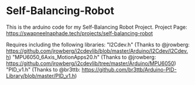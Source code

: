 # Self-Balancing-Robot
This is the arduino code for my Self-Balancing Robot Project.
Project Page: https://swapneelnaphade.tech/projects/self-balancing-robot

Requires including the following libraries:
"I2Cdev.h"                      (Thanks to @jrowberg: https://github.com/jrowberg/i2cdevlib/blob/master/Arduino/I2Cdev/I2Cdev.h)
"MPU6050_6Axis_MotionApps20.h"  (Thanks to @jrowberg: https://github.com/jrowberg/i2cdevlib/tree/master/Arduino/MPU6050)
"PID_v1.h"                      (Thanks to @br3ttb:  https://github.com/br3ttb/Arduino-PID-Library/blob/master/PID_v1.h)
